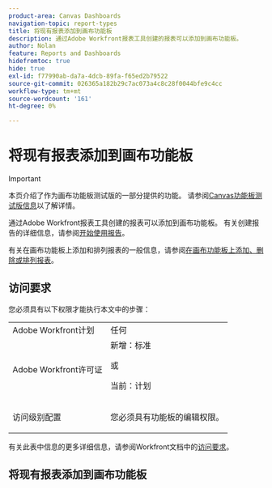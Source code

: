 ```yaml
---
product-area: Canvas Dashboards
navigation-topic: report-types
title: 将现有报表添加到画布功能板
description: 通过Adobe Workfront报表工具创建的报表可以添加到画布功能板。
author: Nolan
feature: Reports and Dashboards
hidefromtoc: true
hide: true
exl-id: f77990ab-da7a-4dcb-89fa-f65ed2b79522
source-git-commit: 026365a182b29c7ac073a4c8c28f0044bfe9c4cc
workflow-type: tm+mt
source-wordcount: '161'
ht-degree: 0%

---
```


# 将现有报表添加到画布功能板

>[!IMPORTANT]
>
>本页介绍了作为画布功能板测试版的一部分提供的功能。 请参阅[Canvas功能板测试版信息](/help/quicksilver/product-announcements/betas/canvas-dashboards-beta/canvas-dashboards-beta-information.md)以了解详情。

通过Adobe Workfront报表工具创建的报表可以添加到画布功能板。 有关创建报告的详细信息，请参阅[开始使用报告](/help/quicksilver/reports-and-dashboards/reports/reporting/get-started-reports-workfront.md)。

有关在画布功能板上添加和排列报表的一般信息，请参阅[在画布功能板上添加、删除或排列报表](/help/quicksilver/reports-and-dashboards/canvas-dashboards/manage-canvas-dashboards/add-remove-arrange-reports.md)。

## 访问要求

您必须具有以下权限才能执行本文中的步骤：

<table style="table-layout:auto"> 
 <col> 
 <col> 
 <tbody> 
  <tr> 
   <td role="rowheader">Adobe Workfront计划</td> 
   <td>任何</td> 
  </tr> 
  <tr> 
   <td role="rowheader">Adobe Workfront许可证</td> 
   <td>新增：标准
   <p>或</p>
   <p>当前：计划</p></td> 
  </tr> 
  <tr> 
   <td role="rowheader">访问级别配置</td> 
   <td> <p>您必须具有功能板的编辑权限。</p></td> 
  </tr> 
 </tbody> 
</table>

有关此表中信息的更多详细信息，请参阅Workfront文档中的[访问要求](/help/quicksilver/administration-and-setup/add-users/access-levels-and-object-permissions/access-level-requirements-in-documentation.md)。

## 将现有报表添加到画布功能板


